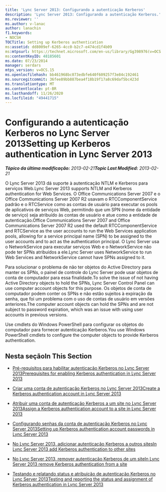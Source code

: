 ```yaml
---
title: 'Lync Server 2013: Configurando a autenticação Kerberos'
description: 'Lync Server 2013: Configurando a autenticação Kerberos.'
ms.reviewer: ''
ms.author: v-lanac
author: lanachin
f1.keywords:
- NOCSH
TOCTitle: Setting up Kerberos authentication
ms:assetid: dd8009ef-6265-4cc0-b2c7-e474cd1f4b09
ms:mtpsurl: https://technet.microsoft.com/en-us/library/Gg398976(v=OCS.15)
ms:contentKeyID: 48185601
ms.date: 07/23/2014
manager: serdars
mtps_version: v=OCS.15
ms.openlocfilehash: bb461968bc073edbfe640f609257f3e84c192461
ms.sourcegitcommit: 36fee89bb887bea4f18b19f17a8c69daf5bc423d
ms.translationtype: MT
ms.contentlocale: pt-BR
ms.lasthandoff: 11/26/2020
ms.locfileid: "49441715"
---
```

# <a name="setting-up-kerberos-authentication-in-lync-server-2013"></a><span data-ttu-id="2211d-103">Configurando a autenticação Kerberos no Lync Server 2013</span><span class="sxs-lookup"><span data-stu-id="2211d-103">Setting up Kerberos authentication in Lync Server 2013</span></span>

<div data-xmlns="http://www.w3.org/1999/xhtml">

<div class="topic" data-xmlns="http://www.w3.org/1999/xhtml" data-msxsl="urn:schemas-microsoft-com:xslt" data-cs="https://msdn.microsoft.com/">

<div data-asp="https://msdn2.microsoft.com/asp">



</div>

<div id="mainSection">

<div id="mainBody"><span data-ttu-id="2211d-104">

<span> </span></span><span class="sxs-lookup"><span data-stu-id="2211d-104">

<span> </span></span></span>

<span data-ttu-id="2211d-105">_**Tópico da última modificação:** 2013-02-21_</span><span class="sxs-lookup"><span data-stu-id="2211d-105">_**Topic Last Modified:** 2013-02-21_</span></span>

<span data-ttu-id="2211d-106">O Lync Server 2013 dá suporte à autenticação NTLM e Kerberos para serviços Web.</span><span class="sxs-lookup"><span data-stu-id="2211d-106">Lync Server 2013 supports NTLM and Kerberos authentication for Web Services.</span></span> <span data-ttu-id="2211d-107">O Office Communications Server 2007 e o Office Communications Server 2007 R2 usavam o RTCComponentService padrão e o RTCService como as contas de usuário para executar os pools de aplicativos de serviços Web, permitindo que um SPN (nome da entidade de serviço) seja atribuído às contas de usuário e atue como a entidade de autenticação.</span><span class="sxs-lookup"><span data-stu-id="2211d-107">Office Communications Server 2007 and Office Communications Server 2007 R2 used the default RTCComponentService and RTCService as the user accounts to run the Web Services application pools, allowing for a service principal name (SPN) to be assigned to the user accounts and to act as the authentication principal.</span></span> <span data-ttu-id="2211d-108">O Lync Server usa o NetworkService para executar serviços Web e o NetworkService não pode ter SPNs atribuídos a ele.</span><span class="sxs-lookup"><span data-stu-id="2211d-108">Lync Server uses NetworkService to run Web Services and NetworkService cannot have SPNs assigned to it.</span></span>

<span data-ttu-id="2211d-109">Para solucionar o problema de não ter objetos do Active Directory para manter os SPNs, o painel de controle do Lync Server pode usar objetos de conta de computador para essa finalidade.</span><span class="sxs-lookup"><span data-stu-id="2211d-109">To solve the issue of not having Active Directory objects to hold the SPNs, Lync Server Control Panel can use computer account objects for this purpose.</span></span> <span data-ttu-id="2211d-110">Os objetos de conta de computador podem conter os SPNs e não estão sujeitos à expiração da senha, que foi um problema com o uso de contas de usuário em versões anteriores.</span><span class="sxs-lookup"><span data-stu-id="2211d-110">The computer account objects can hold the SPNs and are not subject to password expiration, which was an issue with using user accounts in previous versions.</span></span>

<span data-ttu-id="2211d-111">Use cmdlets do Windows PowerShell para configurar os objetos do computador para fornecer autenticação Kerberos.</span><span class="sxs-lookup"><span data-stu-id="2211d-111">You use Windows PowerShell cmdlets to configure the computer objects to provide Kerberos authentication.</span></span>

<div>

## <a name="in-this-section"></a><span data-ttu-id="2211d-112">Nesta seção</span><span class="sxs-lookup"><span data-stu-id="2211d-112">In This Section</span></span>

  - [<span data-ttu-id="2211d-113">Pré-requisitos para habilitar autenticação Kerberos no Lync Server 2013</span><span class="sxs-lookup"><span data-stu-id="2211d-113">Prerequisites for enabling Kerberos authentication in Lync Server 2013</span></span>](lync-server-2013-prerequisites-for-enabling-kerberos-authentication.md)

  - [<span data-ttu-id="2211d-114">Criar uma conta de autenticação Kerberos no Lync Server 2013</span><span class="sxs-lookup"><span data-stu-id="2211d-114">Create a Kerberos authentication account in Lync Server 2013</span></span>](lync-server-2013-create-a-kerberos-authentication-account.md)

  - [<span data-ttu-id="2211d-115">Atribuir uma conta de autenticação Kerberos a um site no Lync Server 2013</span><span class="sxs-lookup"><span data-stu-id="2211d-115">Assign a Kerberos authentication account to a site in Lync Server 2013</span></span>](lync-server-2013-assign-a-kerberos-authentication-account-to-a-site.md)

  - [<span data-ttu-id="2211d-116">Configurando senhas da conta de autenticação Kerberos no Lync Server 2013</span><span class="sxs-lookup"><span data-stu-id="2211d-116">Setting up Kerberos authentication account passwords in Lync Server 2013</span></span>](lync-server-2013-setting-up-kerberos-authentication-account-passwords.md)

  - [<span data-ttu-id="2211d-117">No Lync Server 2013, adicionar autenticação Kerberos a outros sites</span><span class="sxs-lookup"><span data-stu-id="2211d-117">In Lync Server 2013 add Kerberos authentication to other sites</span></span>](lync-server-2013-add-kerberos-authentication-to-other-sites.md)

  - [<span data-ttu-id="2211d-118">No Lync Server 2013, remover autenticação Kerberos de um site</span><span class="sxs-lookup"><span data-stu-id="2211d-118">In Lync Server 2013 remove Kerberos authentication from a site</span></span>](lync-server-2013-remove-kerberos-authentication-from-a-site.md)

  - [<span data-ttu-id="2211d-119">Testando e relatando status e atribuição de autenticação Kerberos no Lync Server 2013</span><span class="sxs-lookup"><span data-stu-id="2211d-119">Testing and reporting the status and assignment of Kerberos authentication in Lync Server 2013</span></span>](lync-server-2013-testing-and-reporting-the-status-and-assignment-of-kerberos-authentication.md)

<span data-ttu-id="2211d-120"></div>

</div>

<span> </span>

</div>

</div>

</span><span class="sxs-lookup"><span data-stu-id="2211d-120"></div>

</div>

<span> </span>

</div>

</div>

</span></span></div>

